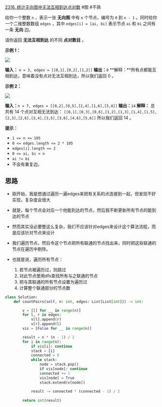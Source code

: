 [2316. 统计无向图中无法互相到达点对数](https://leetcode.cn/problems/count-unreachable-pairs-of-nodes-in-an-undirected-graph/) #图 #不熟 



给你一个整数 `n` ，表示一张 **无向图** 中有 `n` 个节点，编号为 `0` 到 `n - 1` 。同时给你一个二维整数数组 `edges` ，其中 `edges[i] = [ai, bi]` 表示节点 `ai` 和 `bi` 之间有一条 **无向** 边。

请你返回 **无法互相到达** 的不同 **点对数目** 。

**示例 1：**

![](https://assets.leetcode.com/uploads/2022/05/05/tc-3.png)

**输入：** `n = 3, edges = [[0,1],[0,2],[1,2]]`
**输出：**`0`
**解释：**所有点都能互相到达，意味着没有点对无法互相到达，所以我们返回 0 。

**示例 2：**

![](https://assets.leetcode.com/uploads/2022/05/05/tc-2.png)

**输入：**`n = 7, edges = [[0,2],[0,5],[2,4],[1,6],[5,4]]`
**输出：**`14`
**解释：** 总共有 14 个点对互相无法到达：
`[[0,1],[0,3],[0,6],[1,2],[1,3],[1,4],[1,5],[2,3],[2,6],[3,4],[3,5],[3,6],[4,6],[5,6]]`
所以我们返回 14 。

**提示：**

- `1 <= n <= 105`
- `0 <= edges.length <= 2 * 105`
- `edges[i].length == 2`
- `0 <= ai, bi < n`
- `ai != bi`
- 不会有重复边。

## 思路

- 刚开始，我是想通过遍历一遍edges来把有关系的点连接到一起，但发现不好实现，复杂度会很大
- 就是，每个节点会对应一个他能到达的节点，然后我不断更新所有节点的能到达的节点

- 然而其实没必要整这么复杂，我们不应该针对edges来设计这个算法流程，而是应该针对节点来设计
- 我们遍历节点，然后令这个节点把所有联通的节点找出来，同时把这些联通的节点在遍历中剔除。
- 也就是说，遍历所有节点：
  1. 若节点被遍历过，则跳过
  2. 对此节点使用dfs查找所有与之联通的节点
  3. 把与其联通的所有节点设置为遍历过
  4. 计算整个联通部分的节点数

```python
class Solution:
    def countPairs(self, n: int, edges: List[List[int]]) -> int:

        v = [[] for __ in range(n)]
        for l, r in edges:
            v[l].append(r)
            v[r].append(l)
        vis = [False for __ in range(n)]

        result = n * (n - 1) / 2
        for i in range(n):
            if vis[i]: continue
            stack = [i]
            connected = 0
            while stack:
                node = stack.pop()
                if vis[node]: continue
                connected += 1
                vis[node] = True
                stack.extend(v[node])
            
            result -= connected * (connected - 1) / 2
        
        return int(result)

```